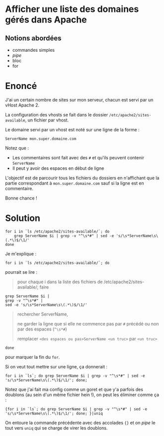 # Afficher une liste des domaines gérés dans Apache

## Notions abordées

- commandes simples
- _pipe_
- bloc
- for

# Enoncé

J'ai un certain nombre de sites sur mon serveur, chacun est servi par un vHost Apache 2.

La configuration des vhosts se fait dans le dossier `/etc/apache2/sites-available`, un fichier par vhost.

Le domaine servi par un vhost est noté sur une ligne de la forme :

    ServerName mon.super.domaine.com

Notez que :

- Les commentaires sont fait avec des `#` et qu'ils peuvent contenir `ServerName`
- Il peut y avoir des espaces en début de ligne

L'objectif est de parcourir tous les fichiers du dossiers en n'affichant que la partie correspondant à `mon.super.domaine.com` sauf si la ligne est en commentaire.

Bonne chance !

# Solution

    for i in `ls /etc/apache2/sites-available/`; do
        grep ServerName $i | grep -v "^\s*#" | sed -e 's/\s*ServerName\s\(.*\)$/\1/'
    done

Je m'explique :

    for i in `ls /etc/apache2/sites-available/`; do

pourrait se lire :

> pour chaque i dans la liste des fichiers de /etc/apache2/sites-available/; faire


    grep ServerName $i |
    grep -v "^\s*#" |
    sed -e 's/\s*ServerName\s\(.*\)$/\1/'

> rechercher ServerName,
> 
> ne garder la ligne que si elle ne commence pas par `#` précédé ou non par des espaces (`^\s*#`)
> 
> remplacer `<des espaces ou pas>ServerName <un truc>` par `<un truc>`

    done

pour marquer la fin du `for`.

Si on veut tout mettre sur une ligne, ça donnerait :

    for i in `ls`; do grep ServerName $i | grep -v "^\s*#" | sed -e 's/\s*ServerName\s\(.*\)$/\1/'; done;

Notez que j'ai fait ma config comme un goret et que y'a parfois des doublons (au sein d'un même fichier hein !), on peut les éliminer comme ça :

    {for i in `ls`; do grep ServerName $i | grep -v "^\s*#" | sed -e 's/\s*ServerName\s\(.*\)$/\1/'; done; }|uniq

On entoure la commande précédente avec des accolades `{}` et on *pipe* le tout vers `uniq` qui se charge de virer les doublons.

